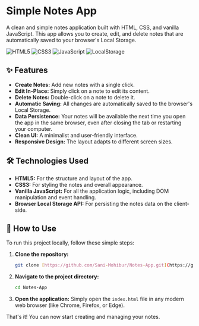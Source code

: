 # Simple Notes App

A clean and simple notes application built with HTML, CSS, and vanilla JavaScript. This app allows you to create, edit, and delete notes that are automatically saved to your browser's Local Storage.

![HTML5](https://img.shields.io/badge/HTML5-E34F26?style=for-the-badge&logo=html5&logoColor=white)
![CSS3](https://img.shields.io/badge/CSS3-1572B6?style=for-the-badge&logo=css3&logoColor=white)
![JavaScript](https://img.shields.io/badge/JavaScript-F7DF1E?style=for-the-badge&logo=javascript&logoColor=black)
![LocalStorage](https://img.shields.io/badge/LocalStorage-B22222?style=for-the-badge&logo=local&logoColor=white)

## ✨ Features

* **Create Notes:** Add new notes with a single click.
* **Edit In-Place:** Simply click on a note to edit its content.
* **Delete Notes:** Double-click on a note to delete it.
* **Automatic Saving:** All changes are automatically saved to the browser's Local Storage.
* **Data Persistence:** Your notes will be available the next time you open the app in the same browser, even after closing the tab or restarting your computer.
* **Clean UI:** A minimalist and user-friendly interface.
* **Responsive Design:** The layout adapts to different screen sizes.

## 🛠️ Technologies Used

* **HTML5:** For the structure and layout of the app.
* **CSS3:** For styling the notes and overall appearance.
* **Vanilla JavaScript:** For all the application logic, including DOM manipulation and event handling.
* **Browser Local Storage API:** For persisting the notes data on the client-side.

## 🚀 How to Use

To run this project locally, follow these simple steps:

1.  **Clone the repository:**
    ```sh
    git clone [https://github.com/Sani-Mohibur/Notes-App.git](https://github.com/Sani-Mohibur/Notes-App.git)
    ```

2.  **Navigate to the project directory:**
    ```sh
    cd Notes-App
    ```

3.  **Open the application:**
    Simply open the `index.html` file in any modern web browser (like Chrome, Firefox, or Edge).

That's it! You can now start creating and managing your notes.
